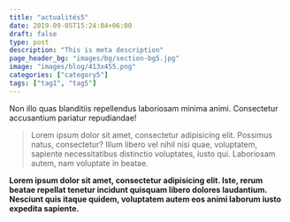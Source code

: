 ```yaml
---
title: "actualités5"
date: 2019-09-05T15:24:04+06:00
draft: false
type: post
description: "This is meta description"
page_header_bg: "images/bg/section-bg5.jpg"
image: "images/blog/413x455.png"
categories: ["category5"]
tags: ["tag1", "tag5"]
---
```


Non illo quas blanditiis repellendus laboriosam minima animi. Consectetur accusantium pariatur repudiandae!

> Lorem ipsum dolor sit amet, consectetur adipisicing elit. Possimus natus, consectetur? Illum libero vel nihil nisi quae, voluptatem, sapiente necessitatibus distinctio voluptates, iusto qui. Laboriosam autem, nam voluptate in beatae.

**Lorem ipsum dolor sit amet, consectetur adipisicing elit. Iste, rerum beatae repellat tenetur incidunt quisquam libero dolores laudantium. Nesciunt quis itaque quidem, voluptatem autem eos animi laborum iusto expedita sapiente.**

